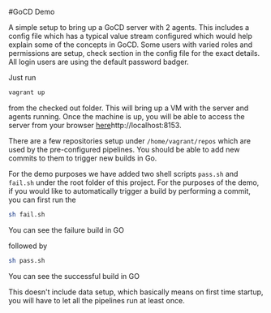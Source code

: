 #GoCD Demo

A simple setup to bring up a GoCD server with 2 agents. This includes a config file which has a typical value stream configured which would help explain some of the concepts in GoCD. Some users with varied roles and permissions are setup, check <roles> section in the config file for the exact details. All login users are using the default password badger.

Just run
```bash
vagrant up
```
from the checked out folder. This will bring up a VM with the server and agents running. Once the machine is up, you will be able to access the server from your browser [here](http://localhost:8153)http://localhost:8153.

There are a few repositories setup under `/home/vagrant/repos` which are used by the pre-configured pipelines. You should be able to add new commits to them to trigger new builds in Go.

For the demo purposes we have added two shell scripts `pass.sh` and `fail.sh` under the root folder of this project. For the purposes of the demo, if you would like to automatically trigger a build by performing a commit, you can first run the
```bash
sh fail.sh
```
You can see the failure build in GO

followed by
```bash
sh pass.sh
```
You can see the successful build in GO

This doesn't include data setup, which basically means on first time startup, you will have to let all the pipelines run at least once.
